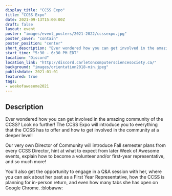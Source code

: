 ```yaml
---
display_title: "CCSS Expo"
title: "CCSS Expo"
date: 2021-09-13T15:00:00Z
draft: false
layout: event
poster: "images/event_posters/2021-2022/ccssexpo.jpg"
poster_cover: "contain"
poster_position: "center"
short_description: "Ever wondered how you can get involved in the amazing community of the CCSS?"
start_time: "5:30 - 6:30 PM EDT"
location: "Discord"
location_link: "http://discord.carletoncomputersciencesociety.ca/"
background: "images/orientation2018-min.jpeg"
publishdate: 2021-01-01
featured: true
tags:
- weekofawesome2021
---
```


## Description

Ever wondered how you can get involved in the amazing community of the CCSS? Look no further! The CCSS Expo will introduce you to everything that the CCSS has to offer and how to get involved in the community at a deeper level! 

Our very own Director of Community will introduce Fall semester plans from every CCSS Director, hint at what to expect from later Week of Awesome events, explain how to become a volunteer and/or first-year representative, and so much more!

You'll also get the opportunity to engage in a Q&A session with her, where you can ask about her past as a First Year Representative, how the CCSS is planning for in-person return, and even how many tabs she has open on Google Chrome. :blobaww:
